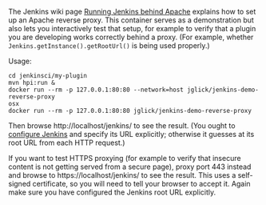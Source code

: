The Jenkins wiki page [Running Jenkins behind Apache](https://wiki.jenkins-ci.org/display/JENKINS/Running+Jenkins+behind+Apache) explains how to set up an Apache reverse proxy.
This container serves as a demonstration but also lets you interactively test that setup, for example to verify that a plugin you are developing works correctly behind a proxy.
(For example, whether `Jenkins.getInstance().getRootUrl()` is being used properly.)

Usage:

```
cd jenkinsci/my-plugin
mvn hpi:run &
docker run --rm -p 127.0.0.1:80:80 --network=host jglick/jenkins-demo-reverse-proxy
osx
docker run --rm -p 127.0.0.1:80:80 jglick/jenkins-demo-reverse-proxy
```

Then browse http://localhost/jenkins/ to see the result.
(You ought to [configure Jenkins](http://localhost/jenkins/configure) and specify its URL explicitly; otherwise it guesses at its root URL from each HTTP request.)

If you want to test HTTPS proxying (for example to verify that insecure content is not getting served from a secure page),
proxy port 443 instead
and browse to https://localhost/jenkins/ to see the result. This uses a self-signed certificate, so you will need to tell your browser to accept it. Again make sure you have configured the Jenkins root URL explicitly.

